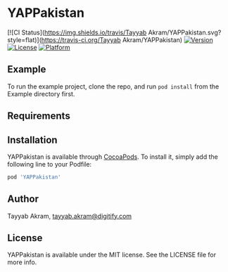 # YAPPakistan

[![CI Status](https://img.shields.io/travis/Tayyab Akram/YAPPakistan.svg?style=flat)](https://travis-ci.org/Tayyab Akram/YAPPakistan)
[![Version](https://img.shields.io/cocoapods/v/YAPPakistan.svg?style=flat)](https://cocoapods.org/pods/YAPPakistan)
[![License](https://img.shields.io/cocoapods/l/YAPPakistan.svg?style=flat)](https://cocoapods.org/pods/YAPPakistan)
[![Platform](https://img.shields.io/cocoapods/p/YAPPakistan.svg?style=flat)](https://cocoapods.org/pods/YAPPakistan)

## Example

To run the example project, clone the repo, and run `pod install` from the Example directory first.

## Requirements

## Installation

YAPPakistan is available through [CocoaPods](https://cocoapods.org). To install
it, simply add the following line to your Podfile:

```ruby
pod 'YAPPakistan'
```

## Author

Tayyab Akram, tayyab.akram@digitify.com

## License

YAPPakistan is available under the MIT license. See the LICENSE file for more info.
